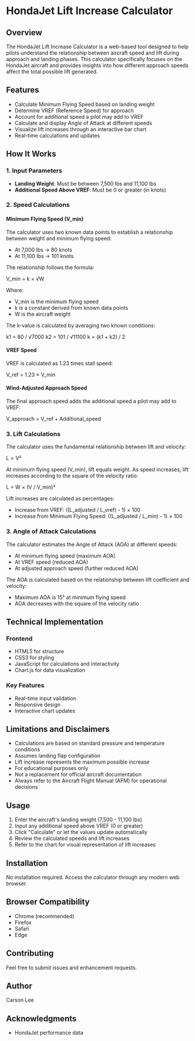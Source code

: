 # HondaJet Lift Increase Calculator

## Overview
The HondaJet Lift Increase Calculator is a web-based tool designed to help pilots understand the relationship between aircraft speed and lift during approach and landing phases. This calculator specifically focuses on the HondaJet aircraft and provides insights into how different approach speeds affect the total possible lift generated.

## Features
- Calculate Minimum Flying Speed based on landing weight
- Determine VREF (Reference Speed) for approach
- Account for additional speed a pilot may add to VREF
- Calculate and display Angle of Attack at different speeds
- Visualize lift increases through an interactive bar chart
- Real-time calculations and updates

## How It Works

### 1. Input Parameters
- **Landing Weight**: Must be between 7,500 lbs and 11,100 lbs
- **Additional Speed Above VREF**: Must be 0 or greater (in knots)

### 2. Speed Calculations

#### Minimum Flying Speed (V_min)
The calculator uses two known data points to establish a relationship between weight and minimum flying speed:
- At 7,000 lbs → 80 knots
- At 11,100 lbs → 101 knots

The relationship follows the formula:

V_min = k × √W

Where:
- V_min is the minimum flying speed
- k is a constant derived from known data points
- W is the aircraft weight

The k-value is calculated by averaging two known conditions:

k1 = 80 / √7000
k2 = 101 / √11100
k = (k1 + k2) / 2

#### VREF Speed
VREF is calculated as 1.23 times stall speed:

V_ref = 1.23 × V_min

#### Wind-Adjusted Approach Speed
The final approach speed adds the additional speed a pilot may add to VREF:

V_approach = V_ref + Additional_speed

### 3. Lift Calculations

The calculator uses the fundamental relationship between lift and velocity:

L ∝ V²

At minimum flying speed (V_min), lift equals weight. As speed increases, lift increases according to the square of the velocity ratio:

L = W × (V / V_min)²

Lift increases are calculated as percentages:
- Increase from VREF: ((L_adjusted / L_vref) - 1) × 100
- Increase from Minimum Flying Speed: ((L_adjusted / L_min) - 1) × 100

### 3. Angle of Attack Calculations
The calculator estimates the Angle of Attack (AOA) at different speeds:
- At minimum flying speed (maximum AOA)
- At VREF speed (reduced AOA)
- At adjusted approach speed (further reduced AOA)

The AOA is calculated based on the relationship between lift coefficient and velocity:
- Maximum AOA is 15° at minimum flying speed
- AOA decreases with the square of the velocity ratio

## Technical Implementation

### Frontend
- HTML5 for structure
- CSS3 for styling
- JavaScript for calculations and interactivity
- Chart.js for data visualization

### Key Features
- Real-time input validation
- Responsive design
- Interactive chart updates

## Limitations and Disclaimers
- Calculations are based on standard pressure and temperature conditions
- Assumes landing flap configuration
- Lift increase represents the maximum possible increase
- For educational purposes only
- Not a replacement for official aircraft documentation
- Always refer to the Aircraft Flight Manual (AFM) for operational decisions

## Usage
1. Enter the aircraft's landing weight (7,500 - 11,100 lbs)
2. Input any additional speed above VREF (0 or greater)
3. Click "Calculate" or let the values update automatically
4. Review the calculated speeds and lift increases
5. Refer to the chart for visual representation of lift increases

## Installation
No installation required. Access the calculator through any modern web browser.

## Browser Compatibility
- Chrome (recommended)
- Firefox
- Safari
- Edge

## Contributing
Feel free to submit issues and enhancement requests.

## Author
Carson Lee

## Acknowledgments
- HondaJet performance data